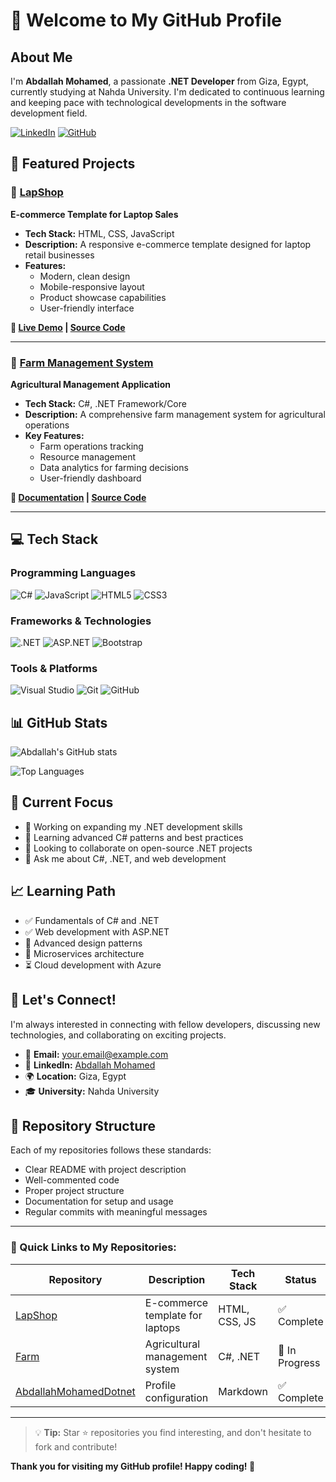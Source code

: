 # 👋 Welcome to My GitHub Profile

## About Me
I'm **Abdallah Mohamed**, a passionate **.NET Developer** from Giza, Egypt, currently studying at Nahda University. I'm dedicated to continuous learning and keeping pace with technological developments in the software development field.

[![LinkedIn](https://img.shields.io/badge/LinkedIn-0077B5?style=for-the-badge&logo=linkedin&logoColor=white)](https://www.linkedin.com/in/abdallah-mohamed-6724ba297)
[![GitHub](https://img.shields.io/badge/GitHub-100000?style=for-the-badge&logo=github&logoColor=white)](https://github.com/abdallahmohameddotnet)

## 🚀 Featured Projects

### 🛒 [LapShop](https://github.com/abdallahmohameddotnet/LapShop)
**E-commerce Template for Laptop Sales**
- **Tech Stack:** HTML, CSS, JavaScript
- **Description:** A responsive e-commerce template designed for laptop retail businesses
- **Features:**
  - Modern, clean design
  - Mobile-responsive layout
  - Product showcase capabilities
  - User-friendly interface

**🔗 [Live Demo](link-to-demo) | [Source Code](https://github.com/abdallahmohameddotnet/LapShop)**

---

### 🌾 [Farm Management System](https://github.com/abdallahmohameddotnet/Farm)
**Agricultural Management Application**
- **Tech Stack:** C#, .NET Framework/Core
- **Description:** A comprehensive farm management system for agricultural operations
- **Key Features:**
  - Farm operations tracking
  - Resource management
  - Data analytics for farming decisions
  - User-friendly dashboard

**🔗 [Documentation](link-to-docs) | [Source Code](https://github.com/abdallahmohameddotnet/Farm)**

---

## 💻 Tech Stack

### Programming Languages
![C#](https://img.shields.io/badge/C%23-239120?style=for-the-badge&logo=c-sharp&logoColor=white)
![JavaScript](https://img.shields.io/badge/JavaScript-F7DF1E?style=for-the-badge&logo=javascript&logoColor=black)
![HTML5](https://img.shields.io/badge/HTML5-E34F26?style=for-the-badge&logo=html5&logoColor=white)
![CSS3](https://img.shields.io/badge/CSS3-1572B6?style=for-the-badge&logo=css3&logoColor=white)

### Frameworks & Technologies
![.NET](https://img.shields.io/badge/.NET-5C2D91?style=for-the-badge&logo=.net&logoColor=white)
![ASP.NET](https://img.shields.io/badge/ASP.NET-0078D4?style=for-the-badge&logo=.net&logoColor=white)
![Bootstrap](https://img.shields.io/badge/Bootstrap-563D7C?style=for-the-badge&logo=bootstrap&logoColor=white)

### Tools & Platforms
![Visual Studio](https://img.shields.io/badge/Visual_Studio-5C2D91?style=for-the-badge&logo=visual%20studio&logoColor=white)
![Git](https://img.shields.io/badge/Git-F05032?style=for-the-badge&logo=git&logoColor=white)
![GitHub](https://img.shields.io/badge/GitHub-100000?style=for-the-badge&logo=github&logoColor=white)

## 📊 GitHub Stats

![Abdallah's GitHub stats](https://github-readme-stats.vercel.app/api?username=abdallahmohameddotnet&show_icons=true&theme=radical)

![Top Languages](https://github-readme-stats.vercel.app/api/top-langs/?username=abdallahmohameddotnet&layout=compact&theme=radical)

## 🎯 Current Focus
- 🔭 Working on expanding my .NET development skills
- 🌱 Learning advanced C# patterns and best practices
- 👯 Looking to collaborate on open-source .NET projects
- 💬 Ask me about C#, .NET, and web development

## 📈 Learning Path
- ✅ Fundamentals of C# and .NET
- ✅ Web development with ASP.NET
- 🔄 Advanced design patterns
- 🔄 Microservices architecture
- ⏳ Cloud development with Azure

## 🤝 Let's Connect!
I'm always interested in connecting with fellow developers, discussing new technologies, and collaborating on exciting projects.

- 📧 **Email:** [your.email@example.com](mailto:your.email@example.com)
- 💼 **LinkedIn:** [Abdallah Mohamed](https://www.linkedin.com/in/abdallah-mohamed-6724ba297)
- 🌍 **Location:** Giza, Egypt
- 🎓 **University:** Nahda University

## 📝 Repository Structure

Each of my repositories follows these standards:
- Clear README with project description
- Well-commented code
- Proper project structure
- Documentation for setup and usage
- Regular commits with meaningful messages

---

### 🔗 Quick Links to My Repositories:

| Repository | Description | Tech Stack | Status |
|------------|-------------|------------|---------|
| [LapShop](https://github.com/abdallahmohameddotnet/LapShop) | E-commerce template for laptops | HTML, CSS, JS | ✅ Complete |
| [Farm](https://github.com/abdallahmohameddotnet/Farm) | Agricultural management system | C#, .NET | 🔄 In Progress |
| [AbdallahMohamedDotnet](https://github.com/abdallahmohameddotnet/AbdallahMohamedDotnet) | Profile configuration | Markdown | ✅ Complete |

---

> 💡 **Tip:** Star ⭐ repositories you find interesting, and don't hesitate to fork and contribute!

**Thank you for visiting my GitHub profile! Happy coding! 🚀**
